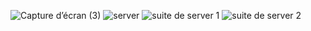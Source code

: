 



![Capture d’écran (3)](https://user-images.githubusercontent.com/95504832/161427823-5cdbf67b-85b4-4ea2-8abb-648a12cc33fa.png)
![server](https://user-images.githubusercontent.com/95504832/161427826-0301d2fd-65f1-4afe-94e4-1bfe52fe8ae4.PNG)
![suite de server 1](https://user-images.githubusercontent.com/95504832/161427828-5b9baa03-ed34-40d0-aa1d-e731a86e0f85.PNG)
![suite de server 2](https://user-images.githubusercontent.com/95504832/161427829-39329bc4-fce4-4ed7-a6f4-c51e4a0fc0a5.PNG)
